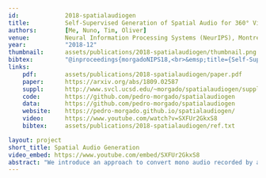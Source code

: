 ```yaml
---
id:             2018-spatialaudiogen
title:          Self-Supervised Generation of Spatial Audio for 360° Video
authors:        [Me, Nuno, Tim, Oliver]
venue:          Neural Information Processing Systems (NeurIPS), Montreal, 2018.
year:           "2018-12"
thumbnail:      assets/publications/2018-spatialaudiogen/thumbnail.png
bibtex:         "@inproceedings{morgadoNIPS18,<br>&emsp;title={Self-Supervised Generation of Spatial Audio for 360&deg Video},<br>&emsp;author={Pedro Morgado, Nuno Vasconcelos, Timothy Langlois and Oliver Wang},<br>&emsp;booktitle={Advances in Neural Information Processing Systems (NeurIPS)},<br>&emsp;year={2018}<br>}"
links:
    pdf:        assets/publications/2018-spatialaudiogen/paper.pdf
    paper:      https://arxiv.org/abs/1809.02587
    suppl:      http://www.svcl.ucsd.edu/~morgado/spatialaudiogen/supplementary_material.zip
    code:       https://github.com/pedro-morgado/spatialaudiogen
    data:       https://github.com/pedro-morgado/spatialaudiogen
    website:    https://pedro-morgado.github.io/spatialaudiogen/
    video:      https://www.youtube.com/watch?v=SXFUr2GkxS8
    bibtex:     assets/publications/2018-spatialaudiogen/ref.txt

layout: project
short_title: Spatial Audio Generation
video_embed: https://www.youtube.com/embed/SXFUr2GkxS8
abstract: "We introduce an approach to convert mono audio recorded by a 360 video camera into spatial audio, a representation of the distribution of sound over the full viewing sphere. Spatial audio is an important component of immersive 360 video viewing, but spatial audio microphones are still rare in current 360 video production. Our system consists of end-to-end trainable neural networks that separate individual sound sources and localize them on the viewing sphere, conditioned on multi-modal analysis of audio and 360 video frames. We introduce several datasets, including one filmed ourselves, and one collected in-the-wild from YouTube, consisting of 360 videos uploaded with spatial audio. During training, ground-truth spatial audio serves as self-supervision and a mixed down mono track forms the input to our network. Using our approach, we show that it is possible to infer the spatial location of sound sources based only on 360 video and a mono audio track."
---
```

